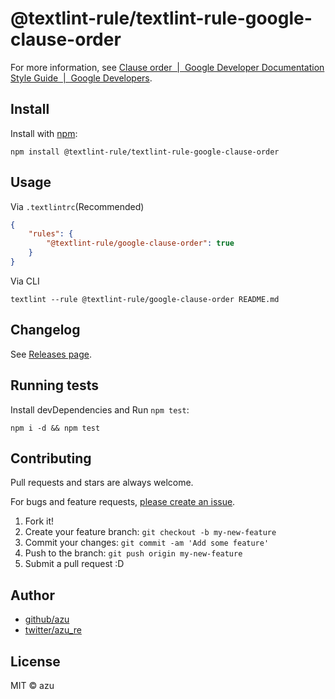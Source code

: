 # @textlint-rule/textlint-rule-google-clause-order

For more information, see [Clause order  |  Google Developer Documentation Style Guide  |  Google Developers](https://developers.google.com/style/clause-order "Clause order  |  Google Developer Documentation Style Guide  |  Google Developers").

## Install

Install with [npm](https://www.npmjs.com/):

    npm install @textlint-rule/textlint-rule-google-clause-order

## Usage

Via `.textlintrc`(Recommended)

```json
{
    "rules": {
        "@textlint-rule/google-clause-order": true
    }
}
```

Via CLI

```
textlint --rule @textlint-rule/google-clause-order README.md
```


## Changelog

See [Releases page](https://github.com/textlint-rule/textlint-rule-preset-google/releases).

## Running tests

Install devDependencies and Run `npm test`:

    npm i -d && npm test

## Contributing

Pull requests and stars are always welcome.

For bugs and feature requests, [please create an issue](https://github.com/textlint-rule/textlint-rule-preset-google/issues).

1. Fork it!
2. Create your feature branch: `git checkout -b my-new-feature`
3. Commit your changes: `git commit -am 'Add some feature'`
4. Push to the branch: `git push origin my-new-feature`
5. Submit a pull request :D

## Author

- [github/azu](https://github.com/azu)
- [twitter/azu_re](https://twitter.com/azu_re)

## License

MIT © azu
